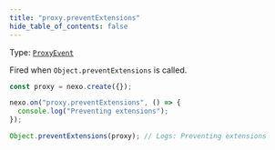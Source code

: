 ```yaml
---
title: "proxy.preventExtensions"
hide_table_of_contents: false
---
```


Type: [`ProxyEvent`](../../api/classes/ProxyEvent)

Fired when `Object.preventExtensions` is called.

```javascript
const proxy = nexo.create({});

nexo.on("proxy.preventExtensions", () => {
  console.log("Preventing extensions");
});

Object.preventExtensions(proxy); // Logs: Preventing extensions
```
